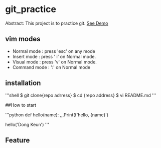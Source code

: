 # git_practice

Abstract: This project is to practice git.
[See Demo](http://WWW.google.com)

## vim modes

- Normal mode : press 'esc' on any mode
- Insert mode : press ' i' on Normal mode.
- Visual mode : press 'v' on Normal mode.
- Command mode :  ':' on Normal mode

## installation

'''shell
$ git clone{repo adrress}
$ cd {repo address}
$ vi README.md
'''

##How to start

'''python
def hello(name):
,,,Print(f'hello, {name}')

hello('Dong Keun')
'''


## Feature

